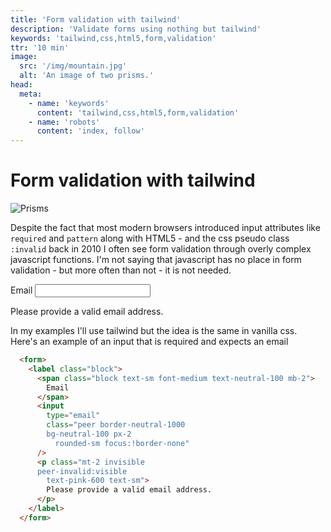```yaml
---
title: 'Form validation with tailwind'
description: 'Validate forms using nothing but tailwind'
keywords: 'tailwind,css,html5,form,validation'
ttr: '10 min'
image:
  src: '/img/mountain.jpg'
  alt: 'An image of two prisms.'
head:
  meta:
    - name: 'keywords'
      content: 'tailwind,css,html5,form,validation'
    - name: 'robots'
      content: 'index, follow'
---
```


# Form validation with tailwind

![Prisms](/img/mountain.jpg)

Despite the fact that most modern browsers introduced input attributes like `required` and `pattern` along with HTML5 - and the css pseudo class `:invalid` back in 2010 I often see form validation through overly complex javascript functions. I'm not saying that javascript has no place in form validation - but more often than not - it is not needed. 

<div class="bg-neutral-1000 border border-neutral-50 rounded-md py-2 px-3 max-w-96">
<form>
  <label class="block">
    <span class="block text-sm font-medium text-neutral-100 mb-2">Email</span>
    <input type="email" class="peer border-neutral-1000 bg-neutral-100 px-2 rounded-sm focus:!border-none"/>
    <p class="mt-2 invisible peer-invalid:visible text-pink-600 text-sm">
      Please provide a valid email address.
    </p>
  </label>
</form>
</div>

In my examples I'll use tailwind but the idea is the same in vanilla css. Here's an example of an input that is required and expects an email

  ```html {4-6,7} meta-info=val
    <form>
      <label class="block">
        <span class="block text-sm font-medium text-neutral-100 mb-2">
          Email
        </span>
        <input 
          type="email" 
          class="peer border-neutral-1000
          bg-neutral-100 px-2
            rounded-sm focus:!border-none"
        />
        <p class="mt-2 invisible
        peer-invalid:visible
          text-pink-600 text-sm">
          Please provide a valid email address.
        </p>
      </label>
    </form>
  ```